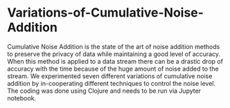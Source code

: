 # Variations-of-Cumulative-Noise-Addition
Cumulative Noise Addition is the state of the art of noise addition methods to preserve the privacy of data while maintaining a good level of accuracy. When this method is applied to a data stream there can be a drastic drop of accuracy with the time because of the huge amount of noise added to the stream. We experimented seven different variations of cumulative noise addition by in-cooperating different techniques to control the noise level. The coding was done using Clojure and needs to be run via Jupyter notebook.
